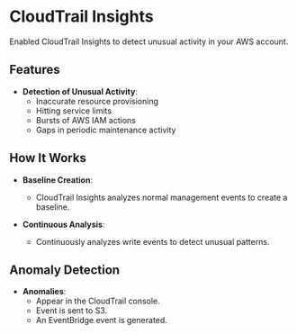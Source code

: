 # CloudTrail Insights

Enabled CloudTrail Insights to detect unusual activity in your AWS account.

## Features

- **Detection of Unusual Activity**:
    - Inaccurate resource provisioning
    - Hitting service limits
    - Bursts of AWS IAM actions
    - Gaps in periodic maintenance activity

## How It Works

- **Baseline Creation**:
    - CloudTrail Insights analyzes normal management events to create a baseline.

- **Continuous Analysis**:
    - Continuously analyzes write events to detect unusual patterns.

## Anomaly Detection

- **Anomalies**:
    - Appear in the CloudTrail console.
    - Event is sent to S3.
    - An EventBridge event is generated.